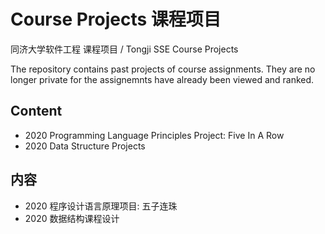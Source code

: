 Course Projects 课程项目
===
同济大学软件工程 课程项目 / Tongji SSE Course Projects

The repository contains past projects of course assignments. They are no longer private for the assignemnts have already been viewed and ranked.

Content
------
* 2020 Programming Language Principles Project: Five In A Row
* 2020 Data Structure Projects

内容
------
* 2020 程序设计语言原理项目: 五子连珠
* 2020 数据结构课程设计
